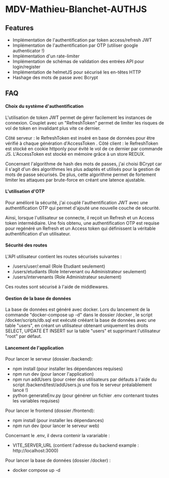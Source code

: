 
# MDV-Mathieu-Blanchet-AUTHJS




## Features

- Implémentation de l'authentification par token access/refresh JWT
- Implémentation de l'authentification par OTP (utiliser google authenticator !)
- Implémentation d'un rate-limiter
- Implémentation de schémas de validation des entrées API pour login/register
- Implémentation de helmetJS pour sécurisé les en-têtes HTTP
- Hashage des mots de passe avec Bcrypt

## FAQ

#### Choix du système d'authentification
L'utilisation de token JWT permet de gérer facilement les instances de connexion.
Couplet avec un "RefreshToken" permet de limiter les risques de vol de token en invalidant plus vite ce dernier.

Côté serveur : le RefreshToken est inséré en base de données pour être vérifié à chaque génération d'AccessToken .
Côté client : le RefreshToken est stocké en cookie httponly pour évité le vol de ce dernier par commande JS. L'AccessToken est stocké en mémoire grâce à un store REDUX.

Concernant l'algorithme de hash des mots de passes, j'ai choisi BCrypt car il s'agit d'un des algorithmes les plus adaptés et utilisés pour la gestion de mots de passe sécurisés. De plus, cette algorithme permet de fortement limiter les attaques par brute-force en créant une latence ajustable.
#### L'utilisation d'OTP

Pour amélioré la sécurité, j'ai couplé l'authentification JWT avec une authentification OTP qui permet d'ajouté une nouvelle couche de sécurité.

Ainsi, lorsque l'utilisateur se connecte, il reçoit un Refresh et un Access token intermédiaire.
Une fois obtenu, une authentification OTP est requise pour regénéré un Refresh et un Access token qui définissent la véritable authentification d'un utilisateur.

#### Sécurité des routes

L'API utilisateur contient les routes sécurisés suivantes :
 - /users/user/:email  (Role Etudiant seulement)
 - /users/etudiants (Role Intervenant ou Administrateur seulement)
 - /users/intervenants (Role Administrateur seulement)

 Ces routes sont sécurisé à l'aide de middlewares. 

 #### Gestion de la base de données
 La base de données est généré avec docker. Lors du lancement de la commande "docker-compose up -d" dans le dossier /docker , le script /docker/scripts/db.sql est exécuté crééant la base de données avec une table "users",  en créant un utilisateur obtenant uniquement les droits SELECT, UPDATE ET INSERT sur la table "users" et supprimant l'utilisateur "root" par défaut.

 #### Lancement de l'application
 Pour lancer le serveur (dossier /backend): 
 - npm install (pour installer les dépendances requises)
 - npm run dev (pour lancer l'application)
 - npm run addUsers (pour créer des utilisateurs  par défauts à l'aide du script /backend/test/addUsers.js une fois le serveur préalablement lancé !)
 - python generateEnv.py (pour générer un fichier .env contenant toutes les variables requises)

 Pour lancer le frontend (dossier /frontend):
 - npm install (pour installer les dépendances)
 - npm run dev (pour lancer le serveur web)
 
 Concernant le .env, il devra contenir la varariable : 
 - VITE_SERVER_URL (contient l'adresse du backend example : http://localhost:3000)

 Pour lancer la base de données (dossier /docker) :
 - docker compose up -d 

 
